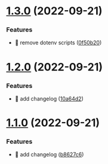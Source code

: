 # [1.3.0](https://github.com/JingyuanR/testCI/compare/v1.2.0...v1.3.0) (2022-09-21)


### Features

* :apple: remove dotenv scripts ([0f50b20](https://github.com/JingyuanR/testCI/commit/0f50b20b2003ae51fff937cff511e527fd2ba81f))

# [1.2.0](https://github.com/JingyuanR/testCI/compare/v1.1.0...v1.2.0) (2022-09-21)


### Features

* :rocket: add changelog ([10a64d2](https://github.com/JingyuanR/testCI/commit/10a64d2e2c3c7e00814f784584e96e621d34f726))

# [1.1.0](https://github.com/JingyuanR/testCI/compare/v1.0.1...v1.1.0) (2022-09-21)


### Features

* :rocket: add changelog ([b8627c6](https://github.com/JingyuanR/testCI/commit/b8627c623c8aceebf566c602f71cc54ab997ad06))

